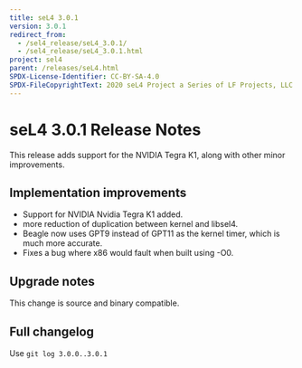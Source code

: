 ```yaml
---
title: seL4 3.0.1
version: 3.0.1
redirect_from:
  - /sel4_release/seL4_3.0.1/
  - /sel4_release/seL4_3.0.1.html
project: sel4
parent: /releases/seL4.html
SPDX-License-Identifier: CC-BY-SA-4.0
SPDX-FileCopyrightText: 2020 seL4 Project a Series of LF Projects, LLC.
---
```

# seL4 3.0.1 Release Notes


This release adds support for the NVIDIA Tegra K1, along with other
minor improvements.

## Implementation improvements


- Support for NVIDIA Nvidia Tegra K1 added.
- more reduction of duplication between kernel and libsel4.
- Beagle now uses GPT9 instead of GPT11 as the kernel timer, which
      is much more accurate.
- Fixes a bug where x86 would fault when built using -O0.

## Upgrade notes


This change is source and binary compatible.

## Full changelog


Use `git log 3.0.0..3.0.1`
